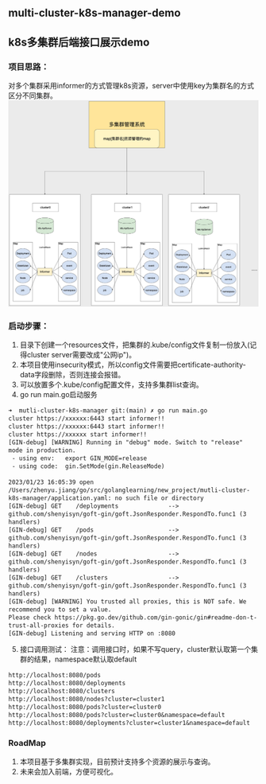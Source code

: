 ## multi-cluster-k8s-manager-demo
## k8s多集群后端接口展示demo
### 项目思路：
对多个集群采用informer的方式管理k8s资源，server中使用key为集群名的方式区分不同集群。
![](https://github.com/googs1025/multi-cluster-k8s-manager-demo/blob/main/image/%E6%B5%81%E7%A8%8B%E5%9B%BE.jpg?raw=true)


### 启动步骤：
1. 目录下创建一个resources文件，把集群的.kube/config文件复制一份放入(记得cluster server需要改成"公网ip")。
2. 本项目使用insecurity模式，所以config文件需要把certificate-authority-data字段删除，否则连接会报错。
3. 可以放置多个.kube/config配置文件，支持多集群list查询。
4. go run main.go启动服务
```
➜  mutli-cluster-k8s-manager git:(main) ✗ go run main.go
cluster https://xxxxxx:6443 start informer!!
cluster https://xxxxxx:6443 start informer!!
cluster https://xxxxxx start informer!!
[GIN-debug] [WARNING] Running in "debug" mode. Switch to "release" mode in production.
 - using env:   export GIN_MODE=release
 - using code:  gin.SetMode(gin.ReleaseMode)

2023/01/23 16:05:39 open /Users/zhenyu.jiang/go/src/golanglearning/new_project/mutli-cluster-k8s-manager/application.yaml: no such file or directory
[GIN-debug] GET    /deployments              --> github.com/shenyisyn/goft-gin/goft.JsonResponder.RespondTo.func1 (3 handlers)
[GIN-debug] GET    /pods                     --> github.com/shenyisyn/goft-gin/goft.JsonResponder.RespondTo.func1 (3 handlers)
[GIN-debug] GET    /nodes                    --> github.com/shenyisyn/goft-gin/goft.JsonResponder.RespondTo.func1 (3 handlers)
[GIN-debug] GET    /clusters                 --> github.com/shenyisyn/goft-gin/goft.JsonResponder.RespondTo.func1 (3 handlers)
[GIN-debug] [WARNING] You trusted all proxies, this is NOT safe. We recommend you to set a value.
Please check https://pkg.go.dev/github.com/gin-gonic/gin#readme-don-t-trust-all-proxies for details.
[GIN-debug] Listening and serving HTTP on :8080

```
5. 接口调用测试：
注意：调用接口时，如果不写query，cluster默认取第一个集群的结果，namespace默认取default
```
http://localhost:8080/pods
http://localhost:8080/deployments
http://localhost:8080/clusters
http://localhost:8080/nodes?cluster=cluster1
http://localhost:8080/pods?cluster=cluster0
http://localhost:8080/pods?cluster=cluster0&namespace=default
http://localhost:8080/deployments?cluster=cluster1&namespace=default
```

### RoadMap
1. 本项目基于多集群实现，目前预计支持多个资源的展示与查询。
2. 未来会加入前端，方便可视化。

